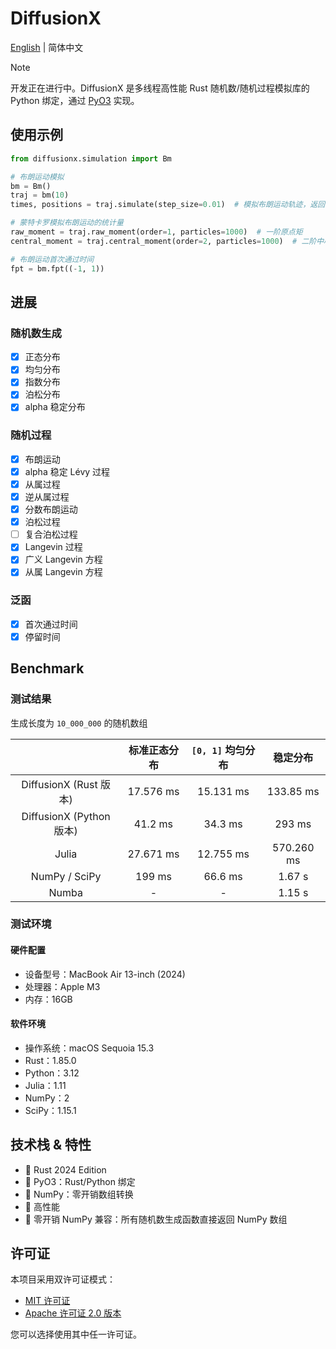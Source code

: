 # DiffusionX

[English](README.md) | 简体中文

> [!NOTE]
> 开发正在进行中。DiffusionX 是多线程高性能 Rust 随机数/随机过程模拟库的 Python 绑定，通过 [PyO3](https://github.com/PyO3/pyo3) 实现。

## 使用示例

```python
from diffusionx.simulation import Bm

# 布朗运动模拟
bm = Bm() 
traj = bm(10)
times, positions = traj.simulate(step_size=0.01)  # 模拟布朗运动轨迹，返回 ndarray 数组

# 蒙特卡罗模拟布朗运动的统计量
raw_moment = traj.raw_moment(order=1, particles=1000)  # 一阶原点矩
central_moment = traj.central_moment(order=2, particles=1000)  # 二阶中心矩

# 布朗运动首次通过时间
fpt = bm.fpt((-1, 1))
```

## 进展
### 随机数生成

- [x] 正态分布
- [x] 均匀分布
- [x] 指数分布
- [x] 泊松分布
- [x] alpha 稳定分布

### 随机过程

- [x] 布朗运动
- [x] alpha 稳定 Lévy 过程
- [x] 从属过程
- [x] 逆从属过程
- [x] 分数布朗运动
- [x] 泊松过程
- [ ] 复合泊松过程
- [x] Langevin 过程
- [x] 广义 Langevin 方程
- [x] 从属 Langevin 方程

### 泛函

- [x] 首次通过时间
- [x] 停留时间

## Benchmark

### 测试结果

生成长度为 `10_000_000` 的随机数组

|                          | 标准正态分布 | `[0, 1]` 均匀分布 |  稳定分布  |
| :----------------------: | :----------: | :---------------: | :--------: |
|  DiffusionX (Rust 版本)  |  17.576 ms   |     15.131 ms     | 133.85 ms  |
| DiffusionX (Python 版本) |   41.2 ms    |     34.3 ms     |  293 ms  |
|          Julia           |  27.671 ms   |     12.755 ms      | 570.260 ms |
|      NumPy / SciPy       |    199 ms    |      66.6 ms      |   1.67 s   |
|          Numba           |      -       |         -         |   1.15 s   |

### 测试环境

#### 硬件配置
- 设备型号：MacBook Air 13-inch (2024)
- 处理器：Apple M3 
- 内存：16GB

#### 软件环境
- 操作系统：macOS Sequoia 15.3
- Rust：1.85.0
- Python：3.12
- Julia：1.11
- NumPy：2
- SciPy：1.15.1

## 技术栈 & 特性

- 🦀 Rust 2024 Edition
- 🔄 PyO3：Rust/Python 绑定
- 🔢 NumPy：零开销数组转换
- 🚀 高性能 
- 🔄 零开销 NumPy 兼容：所有随机数生成函数直接返回 NumPy 数组

## 许可证

本项目采用双许可证模式：

* [MIT 许可证](https://opensource.org/licenses/MIT)
* [Apache 许可证 2.0 版本](https://www.apache.org/licenses/LICENSE-2.0)

您可以选择使用其中任一许可证。
